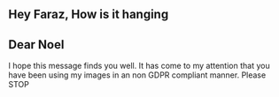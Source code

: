 ## Hey Faraz, How is it hanging


## Dear Noel
I hope this message finds you well.
It has come to my attention that you have been using my images in an non GDPR compliant manner.
Please STOP

